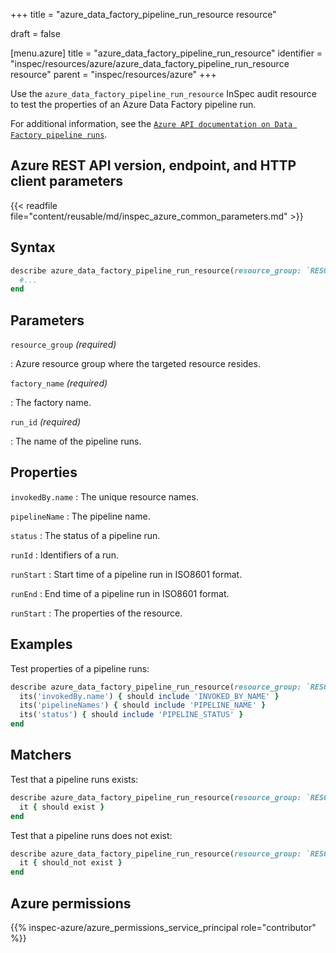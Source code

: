 +++
title = "azure_data_factory_pipeline_run_resource resource"

draft = false


[menu.azure]
title = "azure_data_factory_pipeline_run_resource"
identifier = "inspec/resources/azure/azure_data_factory_pipeline_run_resource resource"
parent = "inspec/resources/azure"
+++

Use the `azure_data_factory_pipeline_run_resource` InSpec audit resource to test the properties of an Azure Data Factory pipeline run.

For additional information, see the [`Azure API documentation on Data Factory pipeline runs`](https://docs.microsoft.com/en-us/rest/api/datafactory/pipeline-runs/query-by-factory).

## Azure REST API version, endpoint, and HTTP client parameters

{{< readfile file="content/reusable/md/inspec_azure_common_parameters.md" >}}

## Syntax

```ruby
describe azure_data_factory_pipeline_run_resource(resource_group: `RESOURCE_GROUP`, factory_name: `FACTORY_NAME`, run_id: `RUN_ID`) do
  #...
end
```

## Parameters

`resource_group` _(required)_

: Azure resource group where the targeted resource resides.

`factory_name` _(required)_

: The factory name.

`run_id` _(required)_

: The name of the pipeline runs.

## Properties

`invokedBy.name`
: The unique resource names.

`pipelineName`
: The pipeline name.

`status`
: The status of a pipeline run.

`runId`
: Identifiers of a run.

`runStart`
: Start time of a pipeline run in ISO8601 format.

`runEnd`
: End time of a pipeline run in ISO8601 format.

`runStart`
: The properties of the resource.

## Examples

Test properties of a pipeline runs:

```ruby
describe azure_data_factory_pipeline_run_resource(resource_group: `RESOURCE_GROUP`, name: 'FACTORY_NAME', run_id: `RUN_ID`) do
  its('invokedBy.name') { should include 'INVOKED_BY_NAME' }
  its('pipelineNames') { should include 'PIPELINE_NAME' }
  its('status') { should include 'PIPELINE_STATUS' }
end
```

## Matchers

Test that a pipeline runs exists:

```ruby
describe azure_data_factory_pipeline_run_resource(resource_group: `RESOURCE_GROUP`, factory_name: `FACTORY_NAME`, run_id: `RUN_ID`) do
  it { should exist }
end
```

Test that a pipeline runs does not exist:

```ruby
describe azure_data_factory_pipeline_run_resource(resource_group: `RESOURCE_GROUP`, factory_name: `FACTORY_NAME`, run_id: 'RUN_ID') do
  it { should_not exist }
end
```

## Azure permissions

{{% inspec-azure/azure_permissions_service_principal role="contributor" %}}
